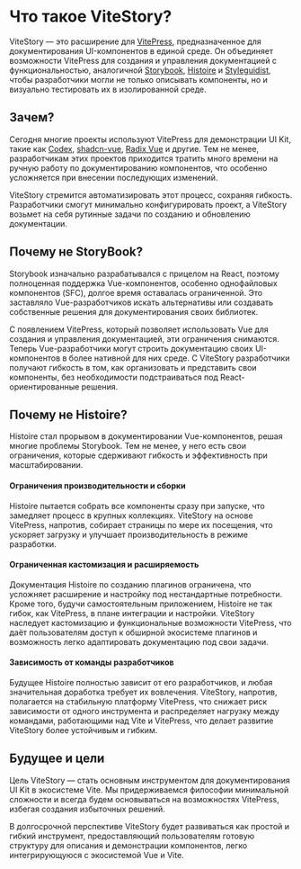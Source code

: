 # Что такое ViteStory?

ViteStory — это расширение для [VitePress](https://vitepress.dev/), предназначенное для документирования UI-компонентов в единой среде. Он объединяет возможности VitePress для создания и управления документацией с функциональностью, аналогичной [Storybook](https://storybook.js.org/), [Histoire](https://histoire.dev/) и [Styleguidist](https://vue-styleguidist.github.io/), чтобы разработчики могли не только описывать компоненты, но и визуально тестировать их в изолированной среде.

## Зачем?

Сегодня многие проекты используют VitePress для демонстрации UI Kit, такие как [Codex](https://doc.wikimedia.org/codex/main/components/overview.html), [shadcn-vue](https://www.shadcn-vue.com/), [Radix Vue](https://www.radix-vue.com/overview/getting-started) и другие. Тем не менее, разработчикам этих проектов приходится тратить много времени на ручную работу по документированию компонентов, что особенно усложняется при внесении последующих изменений.

ViteStory стремится автоматизировать этот процесс, сохраняя гибкость. Разработчики смогут минимально конфигурировать проект, а ViteStory возьмет на себя рутинные задачи по созданию и обновлению документации.

## Почему не StoryBook?

Storybook изначально разрабатывался с прицелом на React, поэтому полноценная поддержка Vue-компонентов, особенно однофайловых компонентов (SFC), долгое время оставалась ограниченной. Это заставляло Vue-разработчиков искать альтернативы или создавать собственные решения для документирования своих библиотек.

С появлением VitePress, который позволяет использовать Vue для создания и управления документацией, эти ограничения снимаются. Теперь Vue-разработчики могут строить документацию своих UI-компонентов в более нативной для них среде. С ViteStory разработчики получают гибкость в том, как организовать и представить свои компоненты, без необходимости подстраиваться под React-ориентированные решения.

## Почему не Histoire?

Histoire стал прорывом в документировании Vue-компонентов, решая многие проблемы Storybook. Тем не менее, у него есть свои ограничения, которые сдерживают гибкость и эффективность при масштабировании.

#### Ограничения производительности и сборки
Histoire пытается собрать все компоненты сразу при запуске, что замедляет процесс в крупных коллекциях. ViteStory на основе VitePress, напротив, собирает страницы по мере их посещения, что ускоряет загрузку и улучшает производительность в режиме разработки.

#### Ограниченная кастомизация и расширяемость
Документация Histoire по созданию плагинов ограничена, что усложняет расширение и настройку под нестандартные потребности. Кроме того, будучи самостоятельным приложением, Histoire не так гибок, как VitePress, в плане интеграции и настройки. ViteStory наследует кастомизацию и функциональные возможности VitePress, что даёт пользователям доступ к обширной экосистеме плагинов и возможность легко адаптировать документацию под свои задачи.

#### Завиcимость от команды разработчиков
Будущее Histoire полностью зависит от его разработчиков, и любая значительная доработка требует их вовлечения. ViteStory, напротив, полагается на стабильную платформу VitePress, что снижает риск зависимости от одного инструмента и распределяет нагрузку между командами, работающими над Vite и VitePress, что делает развитие ViteStory более устойчивым и гибким.

## Будущее и цели

Цель ViteStory — стать основным инструментом для документирования UI Kit в экосистеме Vite. Мы придерживаемся философии минимальной сложности и всегда будем основываться на возможностях VitePress, избегая создания избыточных решений.

В долгосрочной перспективе ViteStory будет развиваться как простой и гибкий инструмент, предоставляющий пользователям готовую структуру для описания и демонстрации компонентов, легко интегрирующуюся с экосистемой Vue и Vite.
